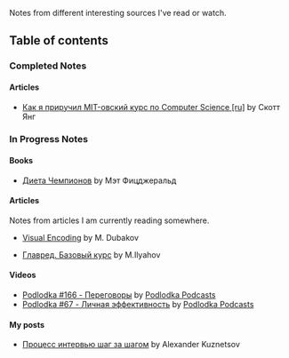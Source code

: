 Notes from different interesting sources I've read or watch.

## Table of contents

### Completed Notes

#### Articles
* [Как я приручил MIT-овский курс по Computer Science [ru]](cs-mit-course.md) by Скотт Янг

### In Progress Notes

#### Books

* [Диета Чемпионов](champion-diet.md) by Мэт Фицджеральд

#### Articles
Notes from articles I am currently reading somewhere.

* [Visual Encoding](visual-encoding.md) by M. Dubakov

* [Главред. Базовый курс](glavred-introductory-constructions.md) by M.Ilyahov 

#### Videos

* [Podlodka #166 - Переговоры](podlodka-negotiations.md) by [Podlodka Podcasts](https://soundcloud.com/podlodka)
* [Podlodka #67 - Личная эффективность](podlodka-personal-effectiveness.md) by [Podlodka Podcasts](https://soundcloud.com/podlodka)


#### My posts
* [Процесс интервью шаг за шагом](interview-process-step-by-step.md) by Alexander Kuznetsov
